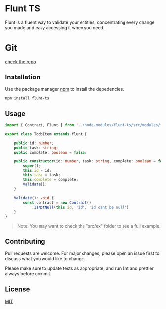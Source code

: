 # Flunt TS

Flunt is a fluent way to validate your entities, concentrating every change you made and easy accessing it when you need.

# Git

[check the repo](https://github.com/fcarvalhodev/flunt-ts/)

## Installation

Use the package manager [npm](https://nodejs.org/en/) to install the depedencies.

```bash
npm install flunt-ts
```

## Usage

```typescript
import { Contract, Flunt } from '../node-modules/flunt-ts/src/modules/flunt';

export class TodoItem extends flunt {

    public id: number;
    public task: string;
    public complete: boolean = false;

    public constructor(id: number, task: string, complete: boolean = false) {
        super();
        this.id = id;
        this.task = task;
        this.complete = complete;
        Validate();
    }

    Validate(): void {
        const contract = new Contract()
            .IsNotNull(this.id, 'id', 'id cant be null')
    }
}
```

> Note: You may want to check the "src/ex" folder to see a full example.

## Contributing
Pull requests are welcome. For major changes, please open an issue first to discuss what you would like to change.

Please make sure to update tests as appropriate, and run lint and prettier always before commit.

## License
[MIT](https://opensource.org/licenses/MIT)

